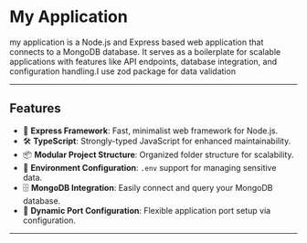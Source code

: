 # **My Application**
my application is a Node.js and Express based web application that connects to a MongoDB database. It serves as a boilerplate for scalable applications with features like API endpoints, database integration, and configuration handling.I use zod package for  data validation

---

## **Features**
- 🌟 **Express Framework**: Fast, minimalist web framework for Node.js.
- 🛠️ **TypeScript**: Strongly-typed JavaScript for enhanced maintainability.
- 📦 **Modular Project Structure**: Organized folder structure for scalability.
- 📑 **Environment Configuration**: `.env` support for managing sensitive data.
- 🗄️ **MongoDB Integration**: Easily connect and query your MongoDB database.
- 📡 **Dynamic Port Configuration**: Flexible application port setup via configuration.

---



